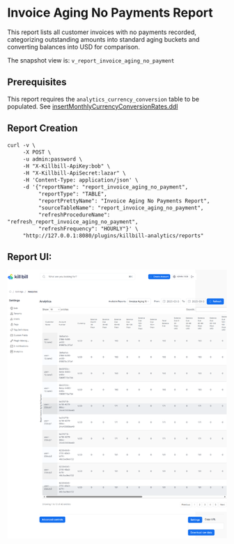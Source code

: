 # Invoice Aging No Payments Report

This report lists all customer invoices with no payments recorded, categorizing outstanding amounts into standard aging buckets and converting balances into USD for comparison.

The snapshot view is: `v_report_invoice_aging_no_payment`

## Prerequisites

This report requires the `analytics_currency_conversion` table to be populated. See [insertMonthlyCurrencyConversionRates.ddl](../utils/insertMonthlyCurrencyConversionRates.ddl)

## Report Creation

```
curl -v \
     -X POST \
     -u admin:password \
     -H "X-Killbill-ApiKey:bob" \
     -H "X-Killbill-ApiSecret:lazar" \
     -H 'Content-Type: application/json' \
     -d '{"reportName": "report_invoice_aging_no_payment",
          "reportType": "TABLE",
          "reportPrettyName": "Invoice Aging No Payments Report",
          "sourceTableName": "report_invoice_aging_no_payment",
          "refreshProcedureName": "refresh_report_invoice_aging_no_payment",
          "refreshFrequency": "HOURLY"}' \
     "http://127.0.0.1:8080/plugins/killbill-analytics/reports"
```

## Report UI:

![invoice-aging-no-payment.png](invoice-aging-no-payment.png)

